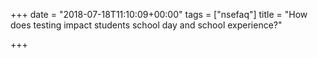 +++
date = "2018-07-18T11:10:09+00:00"
tags = ["nsefaq"]
title = "How does testing impact students school day and school experience?"

+++

